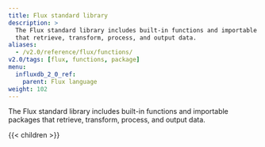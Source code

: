 ```yaml
---
title: Flux standard library
description: >
  The Flux standard library includes built-in functions and importable packages
  that retrieve, transform, process, and output data.
aliases:
  - /v2.0/reference/flux/functions/
v2.0/tags: [flux, functions, package]
menu:
  influxdb_2_0_ref:
    parent: Flux language
weight: 102
---
```


The Flux standard library includes built-in functions and importable packages
that retrieve, transform, process, and output data.

{{< children >}}
